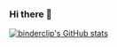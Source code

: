 ### Hi there 👋

[![binderclip's GitHub stats](https://github-readme-stats.vercel.app/api?username=binderclip)](https://github.com/binderclip)

<!-- [![Top Langs](https://github-readme-stats.vercel.app/api/top-langs/?username=binderclip)](https://github.com/anuraghazra/github-readme-stats) -->

<!--
**binderclip/binderclip** is a ✨ _special_ ✨ repository because its `README.md` (this file) appears on your GitHub profile.

Here are some ideas to get you started:

- 🔭 I’m currently working on ...
- 🌱 I’m currently learning ...
- 👯 I’m looking to collaborate on ...
- 🤔 I’m looking for help with ...
- 💬 Ask me about ...
- 📫 How to reach me: ...
- 😄 Pronouns: ...
- ⚡ Fun fact: ...
-->
